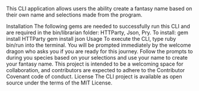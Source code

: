 This CLI application allows users the ability create a fantasy
name based on their own name and selections made from the program.

Installation
The following gems are needed to successfully run this CLI and are
required in the bin/librarian folder: HTTParty, Json, Pry.
To install:
gem install HTTParty
gem install json
Usage
To execute the CLI, type ruby bin/run into the terminal.
You will be prompted immediately by the welcome dragon
who asks you if you are ready for this journey. Follow the prompts
to during you species based on your selections and use your name to create
your fantasy name.
This project is intended to be a welcoming space for collaboration, and
contributors are expected to adhere to the Contributor Covenant code of conduct.
License
The CLI project is available as open source under the terms of the MIT License.